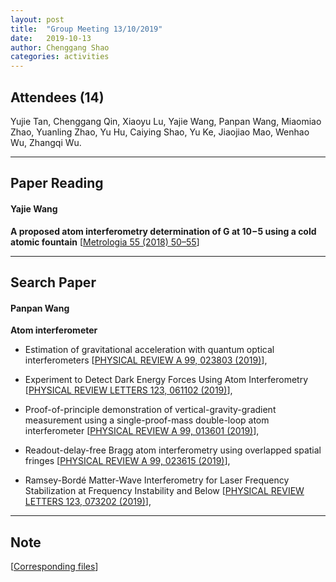 ```yaml
---
layout: post
title:  "Group Meeting 13/10/2019"
date:   2019-10-13
author: Chenggang Shao
categories: activities
---
```


## Attendees (14)

Yujie Tan, Chenggang Qin, Xiaoyu Lu, Yajie Wang, Panpan Wang, Miaomiao Zhao, Yuanling Zhao, Yu Hu, Caiying Shao, Yu Ke, Jiaojiao Mao, Wenhao Wu, Zhangqi Wu.

---

## Paper Reading

#### Yajie Wang

**A proposed atom interferometry determination of G at 10−5 using a cold atomic fountain** 
[[Metrologia 55 (2018) 50–55](https://iopscience.iop.org/article/10.1088/1681-7575/aa8fd8/pdf)]

---

## Search Paper 

#### Panpan Wang

**Atom interferometer**

- Estimation of gravitational acceleration with quantum optical interferometers
[[PHYSICAL REVIEW A 99, 023803 (2019)](https://journals.aps.org/pra/pdf/10.1103/PhysRevA.99.023803)], 

- Experiment to Detect Dark Energy Forces Using Atom Interferometry
[[PHYSICAL REVIEW LETTERS 123, 061102 (2019)](https://journals.aps.org/prl/abstract/10.1103/PhysRevLett.123.061102)], 

- Proof-of-principle demonstration of vertical-gravity-gradient measurement using a single-proof-mass double-loop atom interferometer
[[PHYSICAL REVIEW A 99, 013601 (2019)](https://journals.aps.org/pra/pdf/10.1103/PhysRevA.99.013601)],

- Readout-delay-free Bragg atom interferometry using overlapped spatial fringes
[[PHYSICAL REVIEW A 99, 023615 (2019)](https://journals.aps.org/pra/pdf/10.1103/PhysRevA.99.023615)], 

- Ramsey-Bordé Matter-Wave Interferometry for Laser Frequency Stabilization at   Frequency Instability and Below
[[PHYSICAL REVIEW LETTERS 123, 073202 (2019)](https://journals.aps.org/prl/pdf/10.1103/PhysRevLett.123.073202)],


---


## Note

[[Corresponding files](https://mail.163.com/js6/main.jsp?sid=FABTcnArCrcSAwSWBXrrqIVMjXErgZSA&df=unknow#module=read.ReadModule%7C%7B%22area%22%3A%22normal%22%2C%22isThread%22%3Afalse%2C%22viewType%22%3A%22%22%2C%22id%22%3A%22201%3A1tbiyQoY0lQHGBUtTgAAs0%22%2C%22fid%22%3A1%7D)]
